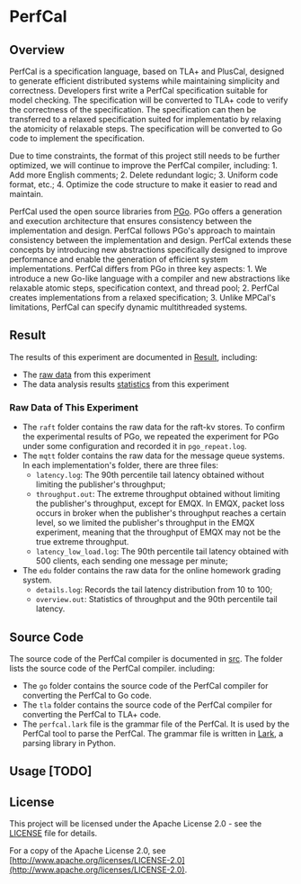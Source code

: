 # PerfCal
## Overview
  PerfCal is a specification language, based on TLA+ and PlusCal, designed to generate efficient distributed systems while maintaining simplicity and correctness.  Developers first write a PerfCal specification suitable for model checking. The specification will be converted to TLA+ code to verify the correctness of the specification. The specification can then be transferred to a relaxed specification suited for implementatio by relaxing the atomicity of relaxable steps. The specification will be converted to Go code to implement the specification. 

  Due to time constraints, the format of this project still needs to be further optimized, we will continue to improve the PerfCal compiler, including: 1. Add more English comments; 2. Delete redundant logic; 3. Uniform code format, etc.; 4. Optimize the code structure to make it easier to read and maintain.

  PerfCal used the open source libraries from [PGo](https://github.com/DistCompiler/pgo). PGo offers a generation and execution architecture that ensures consistency between the implementation and design. PerfCal follows PGo's approach to maintain consistency between the implementation and design. PerfCal extends these concepts by introducing new abstractions specifically designed to improve performance and enable the generation of efficient system implementations. PerfCal differs from PGo in three key aspects: 1. We introduce a new Go-like language with a compiler and new abstractions like relaxable atomic steps, specification context, and thread pool; 2. PerfCal creates implementations from a relaxed specification; 3. Unlike MPCal's limitations, PerfCal can specify dynamic multithreaded systems.

## Result
The results of this experiment are documented in [Result](./result/), including:
- The [raw data](./result/raw) from this experiment
- The data analysis results [statistics](./result/statistics) from this experiment

### Raw Data of This Experiment
  - The `raft` folder contains the raw data for the raft-kv stores. To confirm the experimental results of PGo, we repeated the experiment for PGo under some configuration and recorded it in `pgo_repeat.log`.
  - The `mqtt` folder contains the raw data for the message queue systems.
    In each implementation's folder, there are three files:
    - `latency.log`: The 90th percentile tail latency obtained without limiting the publisher's throughput;
    - `throughput.out`: The extreme throughput obtained without limiting the publisher's throughput, except for EMQX. In EMQX, packet loss occurs in broker when the publisher's throughput reaches a certain level, so we limited the publisher's throughput in the EMQX experiment, meaning that the throughput of EMQX may not be the true extreme throughput.
    - `latency_low_load.log`: The 90th percentile tail latency obtained with 500 clients, each sending one message per minute;
  - The `edu` folder contains the raw data for the online homework grading system.
    - `details.log`: Records the tail latency distribution from 10 to 100;
    - `overview.out`: Statistics of throughput and the 90th percentile tail latency.

## Source Code
 The source code of the PerfCal compiler is documented in [src](./src/). The folder lists the source code of the PerfCal compiler. 
 including:
 - The `go` folder contains the source code of the PerfCal compiler for converting the PerfCal to Go code.
 - The `tla` folder contains the source code of the PerfCal compiler for converting the PerfCal to TLA+ code.
 - The `perfcal.lark` file is the grammar file of the PerfCal. It is used by the PerfCal tool to parse the PerfCal. The grammar file is written in [Lark](https://github.com/lark-parser/lark), a parsing library in Python.

## Usage [TODO]

## License

This project will be licensed under the Apache License 2.0 - see the [LICENSE](LICENSE) file for details.

For a copy of the Apache License 2.0, see [http://www.apache.org/licenses/LICENSE-2.0](http://www.apache.org/licenses/LICENSE-2.0).
